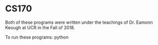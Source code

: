 # CS170

Both of these programs were written under the teachings of
Dr. Eamonn Keough at UCR in the Fall of 2018.

To run these programs:
python <target file>
